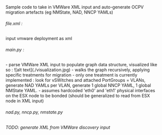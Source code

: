 Sample code to take in VMWare XML input and auto-generate OCPV migration artefacts (eg NMState, NAD, NNCP YAMLs)
<h6>file.xml :</h6> input vmware deployment as xml
<h6>main.py :</h6>
- parse VMWare XML input to populate graph data structure, visualized like so :
![alt text](./visualization.jpg)
- walks the graph recursively, applying specific treatments for migration
- only one treatment is currently implemented : look for vSWitches and attached PortGroups = VLANs, generate NAD YAMLs per VLAN, generate 1 global NNCP YAML, 1 global NMState YAML.
- assumes hardcoded 'eth0' and 'eth1' physical interfaces on the ESX node to be bonded (should be generalized to read from ESX node in XML input) 
<h6>nad.py, nncp.py, nmstate.py</h6> 
<h6>TODO: generate XML from VMWare discovery input</h6>
